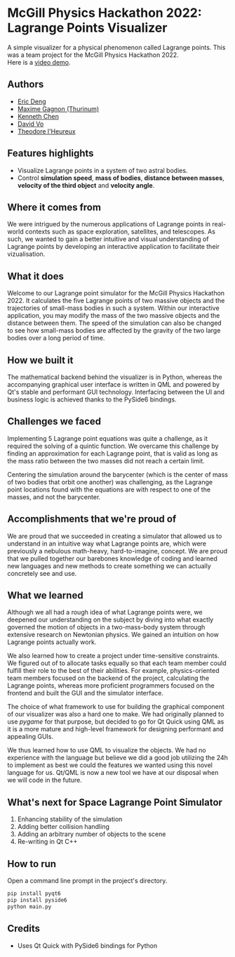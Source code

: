 # McGill Physics Hackathon 2022: Lagrange Points Visualizer

A simple visualizer for a physical phenomenon called Lagrange points. This was a team project for the McGill Physics Hackathon 2022.  
Here is a [video demo](https://www.youtube.com/watch?v=nInSFXwB9PQ).

## Authors
- [Eric Deng](https://github.com/Lawnless1)
- [Maxime Gagnon (Thurinum)](https://github.com/Thurinum)
- [Kenneth Chen](https://github.com/)
- [David Vo](https://github.com/)
- [Theodore l'Heureux](https://github.com/theodore-lheureux)

<h2>Features highlights</h2>

<ul>
	<li>
		Visualize Lagrange points in a system of two astral bodies.
	</li>
	<li>
		Control <strong>simulation speed</strong>,
		<strong>mass of bodies</strong>,
		<strong>distance between masses</strong>,
		<strong>velocity of the third object</strong> and
		<strong>velocity angle</strong>.
	</li>
</ul>

<h2>Where it comes from</h2>

<p>
	We were intrigued by the numerous applications of Lagrange points in
	real-world contexts such as space exploration, satellites, and telescopes.
	As such, we wanted to gain a better intuitive and visual understanding of
	Lagrange points by developing an interactive application to facilitate
  their vizualisation.
</p>

<h2>What it does</h2>

<p>
	Welcome to our Lagrange point simulator for the McGill Physics Hackathon
	2022. It calculates the five Lagrange points of two massive objects and the
	trajectories of small-mass bodies in such a system. Within our interactive
	application, you may modify the mass of the two massive objects and the
	distance between them. The speed of the simulation can also be changed to
	see how small-mass bodies are affected by the gravity of the two large
	bodies over a long period of time.
</p>

<h2>How we built it</h2>

<p>
	The mathematical backend behind the visualizer is in Python, whereas the
	accompanying graphical user interface is written in QML and powered by Qt's
	stable and performant GUI technology. Interfacing between the UI and business
	logic is achieved thanks to the PySide6 bindings.
</p>

<h2>Challenges we faced</h2>

<p>
	Implementing 5 Lagrange point equations was quite a challenge, as it
	required the solving of a quintic function. We overcame this challenge by
	finding an approximation for each Lagrange point, that is valid as long as the 
  mass ratio between the two masses did not reach a certain limit.
</p>

<p>
	Centering the simulation around the barycenter (which is the center of mass
	of two bodies that orbit one another) was challenging, as the Lagrange point
	locations found with the equations are with respect to one of the masses,
	and not the barycenter.
</p>

<h2>Accomplishments that we're proud of</h2>

<p>
	We are proud that we succeeded in creating a simulator that allowed us to
	understand in an intuitive way what Lagrange points are, which were
	previously a nebulous math-heavy, hard-to-imagine, concept. We are proud
	that we pulled together our barebones knowledge of coding and learned new
	languages and new methods to create something we can actually concretely see
	and use.
</p>

<h2>What we learned</h2>

<p>
	Although we all had a rough idea of what Lagrange points were, we deepened
	our understanding on the subject by diving into what exactly governed the
	motion of objects in a two-mass-body system through extensive research on
	Newtonian physics. We gained an intuition on how Lagrange points actually
	work.
</p>

<p>
	We also learned how to create a project under time-sensitive constraints. We
	figured out of to allocate tasks equally so that each team member could
	fulfill their role to the best of their abilities. For example,
	physics-oriented team members focused on the backend of the project,
	calculating the Lagrange points, whereas more proficient programmers focused
	on the frontend and built the GUI and the simulator interface.
</p>

<p>
	The choice of what framework to use for building the graphical component of
	our visualizer was also a hard one to make. We had originally planned to use
	<em>pygame</em> for that purpose, but decided to go for Qt Quick using QML
	as it is a more mature and high-level framework for designing performant and
	appealing GUIs.
</p>

<p>
	We thus learned how to use QML to visualize the objects. We had no
	experience with the language but believe we did a good job utilizing the 24h
	to implement as best we could the features we wanted using this novel
	language for us. Qt/QML is now a new tool we have at our disposal when we
	will code in the future.
</p>

<h2>What's next for Space Lagrange Point Simulator</h2>

<ol>
	<li>Enhancing stability of the simulation</li>
	<li>Adding better collision handling</li>
	<li>Adding an arbitrary number of objects to the scene</li>
	<li>Re-writing in Qt C++</li>
</ol>

## How to run
Open a command line prompt in the project's directory.

```ps
pip install pyqt6
pip install pyside6
python main.py
```

## Credits
- Uses Qt Quick with PySide6 bindings for Python


